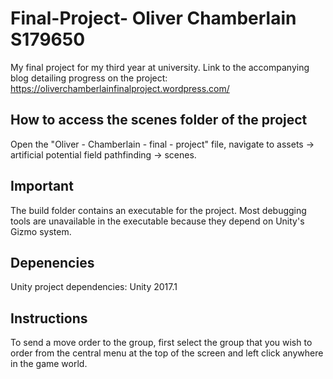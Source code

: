 # Final-Project- Oliver Chamberlain S179650
My final project for my third year at university. Link to the accompanying blog detailing progress on the project: https://oliverchamberlainfinalproject.wordpress.com/

## How to access the scenes folder of the project
Open the "Oliver - Chamberlain - final - project" file, navigate to assets -> artificial potential field pathfinding -> scenes.

## Important
The build folder contains an executable for the project. Most debugging tools are unavailable in the executable because they depend on Unity's Gizmo system.

## Depenencies
Unity project dependencies:
Unity 2017.1

## Instructions
To send a move order to the group, first select the group that you wish to order from the central menu at the top of the screen and left click anywhere in the game world.

